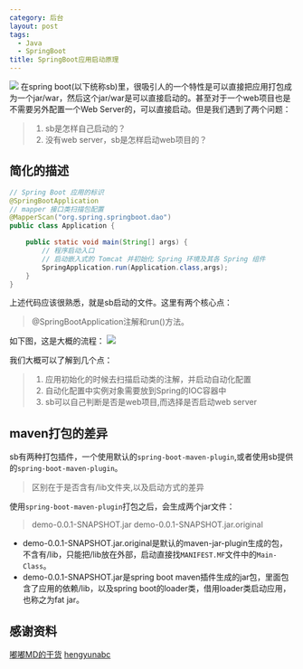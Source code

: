 ```yaml
---
category: 后台
layout: post
tags:
  - Java
  - SpringBoot
title: SpringBoot应用启动原理
---
```

[![](http://7xkmea.com1.z0.glb.clouddn.com/githubio/SpringBoot%E5%BA%94%E7%94%A8%E5%90%AF%E5%8A%A8%E5%8E%9F%E7%90%86-1.jpg)](http://7xkmea.com1.z0.glb.clouddn.com/githubio/SpringBoot%E5%BA%94%E7%94%A8%E5%90%AF%E5%8A%A8%E5%8E%9F%E7%90%86-1.jpg)
在spring boot(以下统称sb)里，很吸引人的一个特性是可以直接把应用打包成为一个jar/war，然后这个jar/war是可以直接启动的。甚至对于一个web项目也是不需要另外配置一个Web Server的，可以直接启动。但是我们遇到了两个问题：

> 1. sb是怎样自己启动的？
> 2. 没有web server，sb是怎样启动web项目的？

## 简化的描述
```java
// Spring Boot 应用的标识
@SpringBootApplication
// mapper 接口类扫描包配置
@MapperScan("org.spring.springboot.dao")
public class Application {

    public static void main(String[] args) {
        // 程序启动入口
        // 启动嵌入式的 Tomcat 并初始化 Spring 环境及其各 Spring 组件
        SpringApplication.run(Application.class,args);
    }
}

```
上述代码应该很熟悉，就是sb启动的文件。这里有两个核心点：
> @SpringBootApplication注解和run()方法。

如下图，这是大概的流程：
[![](http://7xkmea.com1.z0.glb.clouddn.com/githubioSpringBoot%E5%BA%94%E7%94%A8%E5%90%AF%E5%8A%A8%E5%8E%9F%E7%90%86-2.jpg)](http://7xkmea.com1.z0.glb.clouddn.com/githubioSpringBoot%E5%BA%94%E7%94%A8%E5%90%AF%E5%8A%A8%E5%8E%9F%E7%90%86-2.jpg)

我们大概可以了解到几个点：
> 1. 应用初始化的时候去扫描启动类的注解，并启动自动化配置
> 2. 自动化配置中实例对象需要放到Spring的IOC容器中
> 3. sb可以自己判断是否是web项目,而选择是否启动web server

## maven打包的差异
sb有两种打包插件，一个使用默认的`spring-boot-maven-plugin`,或者使用sb提供的`spring-boot-maven-plugin`。
> 区别在于是否含有/lib文件夹,以及启动方式的差异

使用`spring-boot-maven-plugin`打包之后，会生成两个jar文件：
> demo-0.0.1-SNAPSHOT.jar
> demo-0.0.1-SNAPSHOT.jar.original

- demo-0.0.1-SNAPSHOT.jar.original是默认的maven-jar-plugin生成的包，不含有/lib，只能把/lib放在外部，启动直接找`MANIFEST.MF`文件中的`Main-Class`。
- demo-0.0.1-SNAPSHOT.jar是spring boot maven插件生成的jar包，里面包含了应用的依赖/lib，以及spring boot的loader类，借用loader类启动应用，也称之为fat jar。

## 感谢资料
[嘟嘟MD的干货](http://www.cnblogs.com/zheting/category/966890.html "嘟嘟MD的干货")
[hengyunabc](http://blog.csdn.net/hengyunabc/article/details/50120001 "hengyunabc")